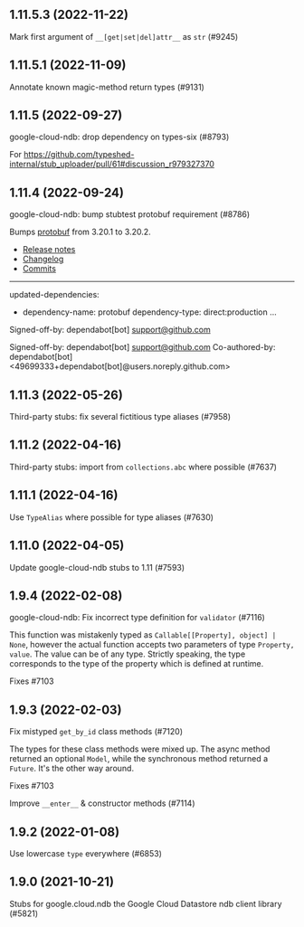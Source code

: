 ## 1.11.5.3 (2022-11-22)

Mark first argument of `__[get|set|del]attr__` as `str` (#9245)

## 1.11.5.1 (2022-11-09)

Annotate known magic-method return types (#9131)

## 1.11.5 (2022-09-27)

google-cloud-ndb: drop dependency on types-six (#8793)

For https://github.com/typeshed-internal/stub_uploader/pull/61#discussion_r979327370

## 1.11.4 (2022-09-24)

google-cloud-ndb: bump stubtest protobuf requirement (#8786)

Bumps [protobuf](https://github.com/protocolbuffers/protobuf) from 3.20.1 to 3.20.2.
- [Release notes](https://github.com/protocolbuffers/protobuf/releases)
- [Changelog](https://github.com/protocolbuffers/protobuf/blob/main/generate_changelog.py)
- [Commits](https://github.com/protocolbuffers/protobuf/compare/v3.20.1...v3.20.2)

---
updated-dependencies:
- dependency-name: protobuf
  dependency-type: direct:production
...

Signed-off-by: dependabot[bot] <support@github.com>

Signed-off-by: dependabot[bot] <support@github.com>
Co-authored-by: dependabot[bot] <49699333+dependabot[bot]@users.noreply.github.com>

## 1.11.3 (2022-05-26)

Third-party stubs: fix several fictitious type aliases (#7958)

## 1.11.2 (2022-04-16)

Third-party stubs: import from `collections.abc` where possible (#7637)

## 1.11.1 (2022-04-16)

Use `TypeAlias` where possible for type aliases (#7630)

## 1.11.0 (2022-04-05)

Update google-cloud-ndb stubs to 1.11 (#7593)

## 1.9.4 (2022-02-08)

google-cloud-ndb: Fix incorrect type definition for `validator` (#7116)

This function was mistakenly typed as `Callable[[Property], object] |
None`, however the actual function accepts two parameters of type
`Property, value`. The value can be of any type. Strictly speaking, the
type corresponds to the type of the property which is defined at runtime.

Fixes #7103

## 1.9.3 (2022-02-03)

Fix mistyped `get_by_id` class methods (#7120)

The types for these class methods were mixed up. The async method
returned an optional `Model`, while the synchronous method returned a
`Future`. It's the other way around.

Fixes #7103

Improve `__enter__` & constructor methods (#7114)

## 1.9.2 (2022-01-08)

Use lowercase `type` everywhere (#6853)

## 1.9.0 (2021-10-21)

Stubs for google.cloud.ndb the Google Cloud Datastore ndb client library (#5821)

